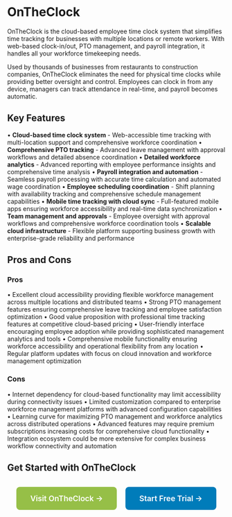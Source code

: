 # OnTheClock

OnTheClock is the cloud-based employee time clock system that simplifies time tracking for businesses with multiple locations or remote workers. With web-based clock-in/out, PTO management, and payroll integration, it handles all your workforce timekeeping needs.

Used by thousands of businesses from restaurants to construction companies, OnTheClock eliminates the need for physical time clocks while providing better oversight and control. Employees can clock in from any device, managers can track attendance in real-time, and payroll becomes automatic.

## Key Features

• **Cloud-based time clock system** - Web-accessible time tracking with multi-location support and comprehensive workforce coordination
• **Comprehensive PTO tracking** - Advanced leave management with approval workflows and detailed absence coordination
• **Detailed workforce analytics** - Advanced reporting with employee performance insights and comprehensive time analysis
• **Payroll integration and automation** - Seamless payroll processing with accurate time calculation and automated wage coordination
• **Employee scheduling coordination** - Shift planning with availability tracking and comprehensive schedule management capabilities
• **Mobile time tracking with cloud sync** - Full-featured mobile apps ensuring workforce accessibility and real-time data synchronization
• **Team management and approvals** - Employee oversight with approval workflows and comprehensive workforce coordination tools
• **Scalable cloud infrastructure** - Flexible platform supporting business growth with enterprise-grade reliability and performance

## Pros and Cons

### Pros
• Excellent cloud accessibility providing flexible workforce management across multiple locations and distributed teams
• Strong PTO management features ensuring comprehensive leave tracking and employee satisfaction optimization
• Good value proposition with professional time tracking features at competitive cloud-based pricing
• User-friendly interface encouraging employee adoption while providing sophisticated management analytics and tools
• Comprehensive mobile functionality ensuring workforce accessibility and operational flexibility from any location
• Regular platform updates with focus on cloud innovation and workforce management optimization

### Cons
• Internet dependency for cloud-based functionality may limit accessibility during connectivity issues
• Limited customization compared to enterprise workforce management platforms with advanced configuration capabilities
• Learning curve for maximizing PTO management and workforce analytics across distributed operations
• Advanced features may require premium subscriptions increasing costs for comprehensive cloud functionality
• Integration ecosystem could be more extensive for complex business workflow connectivity and automation

## Get Started with OnTheClock

<div style="text-align: center; margin: 2rem 0;">
  <a href="https://www.ontheclock.com" target="_blank" rel="noopener noreferrer" style="display: inline-block; background: #96BF47; color: white; padding: 1rem 2rem; text-decoration: none; border-radius: 8px; font-weight: 600; font-size: 1.1rem; margin-right: 1rem;">Visit OnTheClock →</a>
  <a href="https://www.ontheclock.com/free-trial" target="_blank" rel="noopener noreferrer" style="display: inline-block; background: #007cba; color: white; padding: 1rem 2rem; text-decoration: none; border-radius: 8px; font-weight: 600; font-size: 1.1rem;">Start Free Trial →</a>
</div>